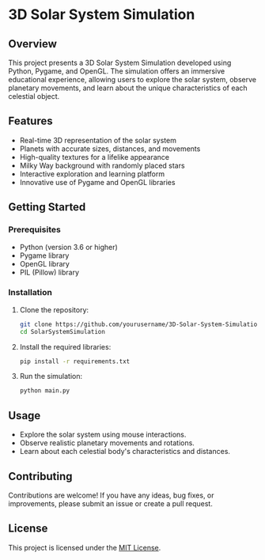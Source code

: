 # 3D Solar System Simulation

## Overview

This project presents a 3D Solar System Simulation developed using Python, Pygame, and OpenGL. The simulation offers an immersive educational experience, allowing users to explore the solar system, observe planetary movements, and learn about the unique characteristics of each celestial object.

## Features

- Real-time 3D representation of the solar system
- Planets with accurate sizes, distances, and movements
- High-quality textures for a lifelike appearance
- Milky Way background with randomly placed stars
- Interactive exploration and learning platform
- Innovative use of Pygame and OpenGL libraries

## Getting Started

### Prerequisites

- Python (version 3.6 or higher)
- Pygame library
- OpenGL library
- PIL (Pillow) library

### Installation

1. Clone the repository:

   ```bash
   git clone https://github.com/yourusername/3D-Solar-System-Simulation.git
   cd SolarSystemSimulation
   ```

2. Install the required libraries:

   ```bash
   pip install -r requirements.txt
   ```

3. Run the simulation:

   ```bash
   python main.py
   ```

## Usage

- Explore the solar system using mouse interactions.
- Observe realistic planetary movements and rotations.
- Learn about each celestial body's characteristics and distances.

## Contributing

Contributions are welcome! If you have any ideas, bug fixes, or improvements, please submit an issue or create a pull request.

## License

This project is licensed under the [MIT License](LICENSE).
